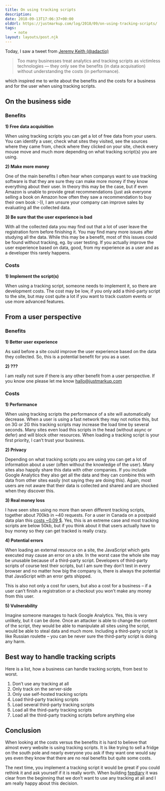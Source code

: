 ```yaml
---
title: On using tracking scripts
description: 
date: 2018-09-13T17:06:37+00:00
oldUrl: https://justmarkup.com/log/2018/09/on-using-tracking-scripts/
tags:
    - note
layout: layouts/post.njk
---
```


Today, I saw a tweet from [Jeremy Keith (@adactio)](https://twitter.com/adactio/status/1040189418445914113)

> Too many businesses treat analytics and tracking scripts as victimless technologies — they only see the benefits (in data acquisation) without understanding the costs (in performance).

which inspired me to write about the benefits and the costs for a business and for the user when using tracking scripts.

On the business side
--------------------

### Benefits

**1) Free data acquisition**

When using tracking scripts you can get a lot of free data from your users. You can identify a user, check what sites they visited, see the sources where they came from, check where they clicked on your site, check every mouse move and much more depending on what tracking script(s) you are using.

**2) Make more money**

One of the main benefits I often hear when companys want to use tracking software is that they are sure they can make more money if they know everything about their user. In theory this may be the case, but if even Amazon is unable to provide great recommendations (just ask everyone selling a book on Amazon how often they saw a recommendation to buy their own book :-)), I am unsure your company can improve sales by evaluating all the collected data.

**3) Be sure that the user experience is bad**

With all the collected data you may find out that a lot of user leave the registration form before finishing it. You may find many more issues after studying all the data. While this may be a benefit, most of this issues could be found without tracking, eg. by user testing. If you actually improve the user experience based on data, good, from my experience as a user and as a developer this rarely happens.

### Costs

**1) Implement the script(s)**

When using a tracking script, someone needs to implement it, so there are development costs. The cost may be low, if you only add a third-party script to the site, but may cost quite a lot if you want to track custom events or use more advanced features.

From a user perspective
-----------------------

### Benefits

**1) Better user experience**

As said before a site could improve the user experience based on the data they collected. So, this is a potential benefit for you as a user.

**2) ???**

I am really not sure if there is any other benefit from a user perspective. If you know one please let me know hallo@justmarkup.com

### Costs

**1) Performance**

When using tracking scripts the performance of a site will automatically decrease. When a user is using a fast network they may not notice this, but on 3G or 2G this tracking scripts may increase the load time by several seconds. Many sites even load this scripts in the head (without async or defer) and will block other resources. When loading a tracking script is your first priority, I can’t trust your business.

**2) Privacy**

Depending on what tracking scripts you are using you can get a lot of information about a user (often without the knowledge of the user). Many sites also happily share this data with other companies. If you include Google Analytics they also get all the data and they can combine this with data from other sites easily (not saying they are doing this). Again, most users are not aware that their data is collected and shared and are shocked when they discover this.

**3) Real money loss**

I have seen sites using no more than seven different tracking scripts, together about 700kb in ~40 requests. For a user in Canada on a postpaid data plan this [costs ~0.09 $](https://whatdoesmysitecost.com). Yes, this is an extreme case and most tracking scripts are below 50kb, but if you think about it that users actually have to buy money so they can get tracked is really crazy.

**4) Potential errors**

When loading an external resource on a site, the JavaScript which gets executed may cause an error on a site. In the worst case the whole site may be unusable because of a third-party script. Developers of third-party scripts of course test their scripts, but I am sure they don’t test in every browser and no matter how big the company is, there is always the potential that JavaScript with an error gets shipped.

This is also not only a cost for users, but also a cost for a business – if a user can’t finish a registration or a checkout you won’t make any money from this user.

**5) Vulnerability**

Imagine someone manages to hack Google Analytics. Yes, this is very unlikely, but it can be done. Once an attacker is able to change the content of the script, they would be able to manipulate all sites using the script, would be able to steal data and much more. Including a third-party script is like Russian roulette – you can be never sure the third-party script is doing any harm.

Best way to handle tracking scripts
-----------------------------------

Here is a list, how a business can handle tracking scripts, from best to worst.

1) Don’t use any tracking at all  
2) Only track on the server-side  
3) Only use self-hosted tracking scripts  
4) Load third-party tracking scripts  
5) Load several third-party tracking scripts  
6) Load all the third-party tracking scripts  
7) Load all the third-party tracking scripts before anything else

Conclusion
----------

When looking at the costs versus the benefits it is hard to believe that almost every website is using tracking scripts. It is like trying to sell a fridge on the south pole and nearly everyone you ask if they want one would say yes even they know that there are no real benefits but quite some costs.

The next time, you implement a tracking script it would be great if you could rethink it and ask yourself if it is really worth. When building [feediary](https://feediary.com) it was clear from the beginning that we don’t want to use any tracking at all and I am really happy about this decision.